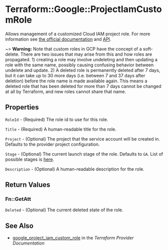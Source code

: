 # Terraform::Google::ProjectIamCustomRole

Allows management of a customized Cloud IAM project role. For more information see
[the official documentation](https://cloud.google.com/iam/docs/understanding-custom-roles)
and
[API](https://cloud.google.com/iam/reference/rest/v1/projects.roles).

~> **Warning:** Note that custom roles in GCP have the concept of a soft-delete. There are two issues that may arise
 from this and how roles are propagated. 1) creating a role may involve undeleting and then updating a role with the
 same name, possibly causing confusing behavior between undelete and update. 2) A deleted role is permanently deleted
 after 7 days, but it can take up to 30 more days (i.e. between 7 and 37 days after deletion) before the role name is
 made available again. This means a deleted role that has been deleted for more than 7 days cannot be changed at all
 by Terraform, and new roles cannot share that name.

## Properties

`RoleId` - (Required) The role id to use for this role.

`Title` - (Required) A human-readable title for the role.

`Project` - (Optional) The project that the service account will be created in. Defaults to the provider project configuration.

`Stage` - (Optional) The current launch stage of the role. Defaults to `GA`. List of possible stages is [here](https://cloud.google.com/iam/reference/rest/v1/organizations.roles#Role.RoleLaunchStage).

`Description` - (Optional) A human-readable description for the role.


## Return Values

### Fn::GetAtt

`Deleted` - (Optional) The current deleted state of the role.

## See Also

* [google_project_iam_custom_role](https://www.terraform.io/docs/providers/google/r/project_iam_custom_role.html) in the _Terraform Provider Documentation_